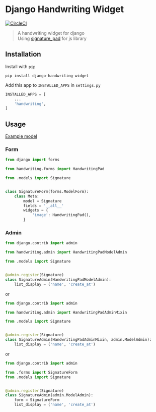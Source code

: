 # Django Handwriting Widget

[![CircleCI](https://circleci.com/gh/arthurc0102/django-handwriting-widget.svg?style=svg)](https://circleci.com/gh/arthurc0102/django-handwriting-widget)

> A handwriting widget for django  
> Using [signature_pad](https://github.com/szimek/signature_pad) for js library

## Installation

Install with `pip`

```
pip install django-handwriting-widget
```

Add this app to `INSTALLED_APPS` in `settings.py`

```python
INSTALLED_APPS = [
    ...
    'handwriting',
]
```

## Usage

[Example model](e_signatures/models.py)

### Form

```python
from django import forms

from handwriting.forms import HandwritingPad

from .models import Signature


class SignatureForm(forms.ModelForm):
    class Meta:
        model = Signature
        fields = '__all__'
        widgets = {
            'image': HandwritingPad(),
        }
```

### Admin

```python
from django.contrib import admin

from handwriting.admin import HandwritingPadModelAdmin

from .models import Signature


@admin.register(Signature)
class SignatureAdmin(HandwritingPadModelAdmin):
    list_display = ('name', 'create_at')
```

or 

```python
from django.contrib import admin

from handwriting.admin import HandwritingPadAdminMixin

from .models import Signature


@admin.register(Signature)
class SignatureAdmin(HandwritingPadAdminMixin, admin.ModelAdmin):
    list_display = ('name', 'create_at')
```

or

```python
from django.contrib import admin

from .forms import SignatureForm
from .models import Signature


@admin.register(Signature)
class SignatureAdmin(admin.ModelAdmin):
    form = SignatureForm
    list_display = ('name', 'create_at')
```
